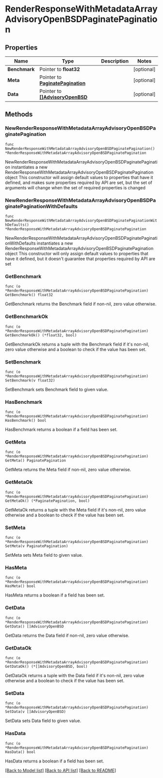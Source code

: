 # RenderResponseWithMetadataArrayAdvisoryOpenBSDPaginatePagination

## Properties

Name | Type | Description | Notes
------------ | ------------- | ------------- | -------------
**Benchmark** | Pointer to **float32** |  | [optional] 
**Meta** | Pointer to [**PaginatePagination**](PaginatePagination.md) |  | [optional] 
**Data** | Pointer to [**[]AdvisoryOpenBSD**](AdvisoryOpenBSD.md) |  | [optional] 

## Methods

### NewRenderResponseWithMetadataArrayAdvisoryOpenBSDPaginatePagination

`func NewRenderResponseWithMetadataArrayAdvisoryOpenBSDPaginatePagination() *RenderResponseWithMetadataArrayAdvisoryOpenBSDPaginatePagination`

NewRenderResponseWithMetadataArrayAdvisoryOpenBSDPaginatePagination instantiates a new RenderResponseWithMetadataArrayAdvisoryOpenBSDPaginatePagination object
This constructor will assign default values to properties that have it defined,
and makes sure properties required by API are set, but the set of arguments
will change when the set of required properties is changed

### NewRenderResponseWithMetadataArrayAdvisoryOpenBSDPaginatePaginationWithDefaults

`func NewRenderResponseWithMetadataArrayAdvisoryOpenBSDPaginatePaginationWithDefaults() *RenderResponseWithMetadataArrayAdvisoryOpenBSDPaginatePagination`

NewRenderResponseWithMetadataArrayAdvisoryOpenBSDPaginatePaginationWithDefaults instantiates a new RenderResponseWithMetadataArrayAdvisoryOpenBSDPaginatePagination object
This constructor will only assign default values to properties that have it defined,
but it doesn't guarantee that properties required by API are set

### GetBenchmark

`func (o *RenderResponseWithMetadataArrayAdvisoryOpenBSDPaginatePagination) GetBenchmark() float32`

GetBenchmark returns the Benchmark field if non-nil, zero value otherwise.

### GetBenchmarkOk

`func (o *RenderResponseWithMetadataArrayAdvisoryOpenBSDPaginatePagination) GetBenchmarkOk() (*float32, bool)`

GetBenchmarkOk returns a tuple with the Benchmark field if it's non-nil, zero value otherwise
and a boolean to check if the value has been set.

### SetBenchmark

`func (o *RenderResponseWithMetadataArrayAdvisoryOpenBSDPaginatePagination) SetBenchmark(v float32)`

SetBenchmark sets Benchmark field to given value.

### HasBenchmark

`func (o *RenderResponseWithMetadataArrayAdvisoryOpenBSDPaginatePagination) HasBenchmark() bool`

HasBenchmark returns a boolean if a field has been set.

### GetMeta

`func (o *RenderResponseWithMetadataArrayAdvisoryOpenBSDPaginatePagination) GetMeta() PaginatePagination`

GetMeta returns the Meta field if non-nil, zero value otherwise.

### GetMetaOk

`func (o *RenderResponseWithMetadataArrayAdvisoryOpenBSDPaginatePagination) GetMetaOk() (*PaginatePagination, bool)`

GetMetaOk returns a tuple with the Meta field if it's non-nil, zero value otherwise
and a boolean to check if the value has been set.

### SetMeta

`func (o *RenderResponseWithMetadataArrayAdvisoryOpenBSDPaginatePagination) SetMeta(v PaginatePagination)`

SetMeta sets Meta field to given value.

### HasMeta

`func (o *RenderResponseWithMetadataArrayAdvisoryOpenBSDPaginatePagination) HasMeta() bool`

HasMeta returns a boolean if a field has been set.

### GetData

`func (o *RenderResponseWithMetadataArrayAdvisoryOpenBSDPaginatePagination) GetData() []AdvisoryOpenBSD`

GetData returns the Data field if non-nil, zero value otherwise.

### GetDataOk

`func (o *RenderResponseWithMetadataArrayAdvisoryOpenBSDPaginatePagination) GetDataOk() (*[]AdvisoryOpenBSD, bool)`

GetDataOk returns a tuple with the Data field if it's non-nil, zero value otherwise
and a boolean to check if the value has been set.

### SetData

`func (o *RenderResponseWithMetadataArrayAdvisoryOpenBSDPaginatePagination) SetData(v []AdvisoryOpenBSD)`

SetData sets Data field to given value.

### HasData

`func (o *RenderResponseWithMetadataArrayAdvisoryOpenBSDPaginatePagination) HasData() bool`

HasData returns a boolean if a field has been set.


[[Back to Model list]](../README.md#documentation-for-models) [[Back to API list]](../README.md#documentation-for-api-endpoints) [[Back to README]](../README.md)


